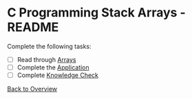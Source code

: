 # C Programming Stack Arrays - README
Complete the following tasks:
- [ ] Read through [Arrays](arrays.md)
- [ ] Complete the [Application](application.c)
- [ ] Complete [Knowledge Check](knowledge_check.md)

[Back to Overview](../README.md)
